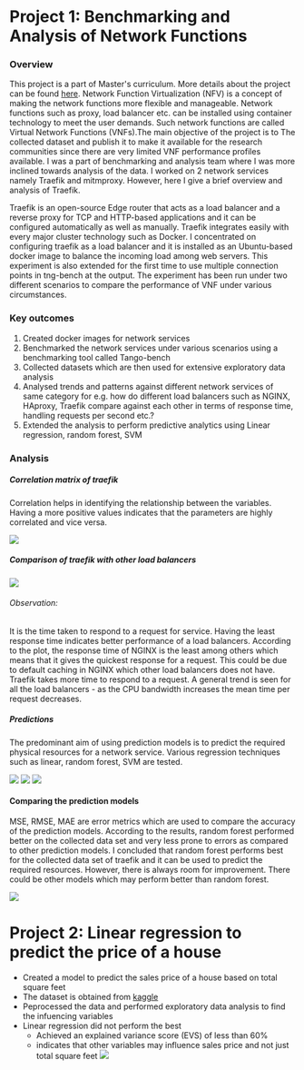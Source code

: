 # Project 1:  Benchmarking and Analysis of Network Functions

### Overview 
 
This project is a part of Master's curriculum. More details about the project can be found [here](https://en.cs.uni-paderborn.de/cn/teaching/theses-student-projects/student-project-groups-completed/ba). Network Function Virtualization (NFV) is a concept of making the network functions more flexible and manageable. Network functions such as proxy, load balancer etc. can be installed using container technology to meet the user demands. Such network functions are called Virtual Network Functions (VNFs).The main objective of the project is to The collected dataset and publish it to make it available for the research communities since there are very limited VNF performance profiles available. I was a part of benchmarking and analysis team where I was more inclined towards analysis of the data.  I worked on 2 network services namely Traefik and mitmproxy. However, here I give a brief overview and analysis of Traefik.

Traefik is an open-source Edge router that acts as a load balancer and a reverse proxy for TCP and HTTP-based applications and it can be configured automatically as well as manually. Traefik integrates easily with every major cluster technology such as Docker. I concentrated on configuring traefik as a load balancer and it is installed as an Ubuntu-based docker image to balance the incoming load among web servers. This experiment is also extended for the first time to use multiple connection points in tng-bench at the output. The experiment has been run under two different scenarios to compare the performance of VNF under various circumstances.


### Key outcomes

<ol>
<li> Created docker images for network services </li>
<li> Benchmarked the network services under various scenarios using a benchmarking tool called Tango-bench </li>
<li> Collected datasets which are then used for extensive exploratory data analysis </li>
<li> Analysed trends and patterns against different network services of same category for e.g. how do different load balancers such as NGINX, HAproxy, Traefik compare against        each other in terms of response time, handling requests per second etc.? </li>
<li> Extended the analysis to perform predictive analytics using Linear regression, random forest, SVM </li>
</ol>

### Analysis

##### Correlation matrix of traefik

Correlation helps in identifying the relationship between the variables. Having a more positive values indicates that the parameters are highly correlated and vice versa.

![](/project1/correlation_traefik.jpg)

##### Comparison of traefik with other load balancers

![](/project1/mean_time.jpg)

######  Observation: 
It is the time taken to respond to a request for service.  Having the least response time indicates better performance of a load balancers. According to the plot, the response time of NGINX is the least among others which means that it gives the quickest response for a request. This could be due to default caching in NGINX which other load balancers does not have. Traefik takes more time to respond to a request. A general trend is seen for all the load balancers - as the CPU bandwidth increases the mean time per request decreases.

##### Predictions

The predominant aim of using prediction models is to predict the required physical resources for a network service. Various regression techniques such as linear, random forest, SVM are tested.

![](/project1/Linear_regression.jpg)
![](/project1/Random_forest.jpg)
![](/project1/SVM.jpg)

#### Comparing the prediction models

MSE, RMSE, MAE are error metrics which are used to compare the accuracy of the prediction models. According to the results, random forest performed better on the collected data set and very less prone to errors as compared to other prediction models. I concluded that random forest performs best for the collected data set of traefik and it can be used to predict the required resources. However, there is always room for improvement. There could be other models which may perform better than random forest.

![](/project1/comparison.jpg)





# Project 2: Linear regression to predict the price of a house

* Created a model to predict the sales price of a house based on total square feet
* The dataset is obtained from [kaggle](https://www.kaggle.com/c/house-prices-advanced-regression-techniques)
* Peprocessed the data and performed exploratory data analysis to find the infuencing variables
* Linear regression did not perform the best
   - Achieved an explained variance score (EVS) of less than 60%
   - indicates that other variables may influence sales price and not just total square feet
      ![](/images/LinearReg.jpg)

   
